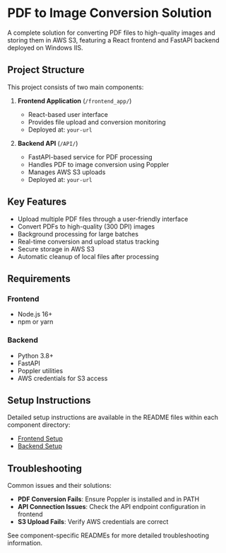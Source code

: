 # PDF to Image Conversion Solution

A complete solution for converting PDF files to high-quality images and storing them in AWS S3, featuring a React frontend and FastAPI backend deployed on Windows IIS.

## Project Structure

This project consists of two main components:

1. **Frontend Application** (`/frontend_app/`)
   - React-based user interface
   - Provides file upload and conversion monitoring
   - Deployed at: `your-url`

2. **Backend API** (`/API/`)
   - FastAPI-based service for PDF processing
   - Handles PDF to image conversion using Poppler
   - Manages AWS S3 uploads
   - Deployed at: `your-url`

## Key Features

- Upload multiple PDF files through a user-friendly interface
- Convert PDFs to high-quality (300 DPI) images
- Background processing for large batches
- Real-time conversion and upload status tracking
- Secure storage in AWS S3
- Automatic cleanup of local files after processing

## Requirements

### Frontend
- Node.js 16+
- npm or yarn

### Backend
- Python 3.8+
- FastAPI
- Poppler utilities
- AWS credentials for S3 access

## Setup Instructions

Detailed setup instructions are available in the README files within each component directory:

- [Frontend Setup](/frontend_app/README.md)
- [Backend Setup](/API/README.md)

## Troubleshooting

Common issues and their solutions:

- **PDF Conversion Fails**: Ensure Poppler is installed and in PATH
- **API Connection Issues**: Check the API endpoint configuration in frontend
- **S3 Upload Fails**: Verify AWS credentials are correct

See component-specific READMEs for more detailed troubleshooting information. 
